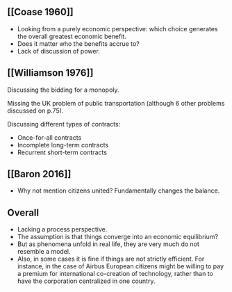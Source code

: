 ## [[Coase 1960]]
* Looking from a purely economic perspective: which choice generates the overall greatest economic benefit.
* Does it matter who the benefits accrue to?
* Lack of discussion of power.

## [[Williamson 1976]]
Discussing the bidding for a monopoly.

Missing the UK problem of public transportation (although 6 other problems discussed on p.75).

Discussing different types of contracts:
* Once-for-all contracts
* Incomplete long-term contracts
* Recurrent short-term contracts

## [[Baron 2016]]
* Why not mention citizens united? Fundamentally changes the balance.

## Overall
* Lacking a process perspective.
* The assumption is that things converge into an economic equilibrium?
* But as phenomena unfold in real life, they are very much do not resemble a model.
* Also, in some cases it is fine if things are not strictly efficient. For instance, in the case of Airbus European citizens might be willing to pay a premium for international co-creation of technology, rather than to have the corporation centralized in one country.